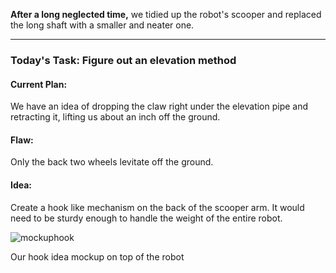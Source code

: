 ﻿
**After a long neglected time,** we tidied up the robot's scooper and replaced the long shaft with a smaller and neater one.
- ----
### Today's Task: Figure out an elevation method

#### Current Plan: 
We have an idea of dropping the claw right under the elevation pipe and retracting it, lifting us about an inch off the ground.

#### Flaw:
Only the back two wheels levitate off the ground.


#### Idea:
Create a hook like mechanism on the back of the scooper arm. It would need to be sturdy enough to handle the weight of the entire robot.


![mockuphook](https://github.com/vfmac-robotics/Over_Under_TeamA/assets/145074938/f737cbc6-8b55-4384-a0a7-47d56fbf8879)



Our hook idea mockup on top of the robot
